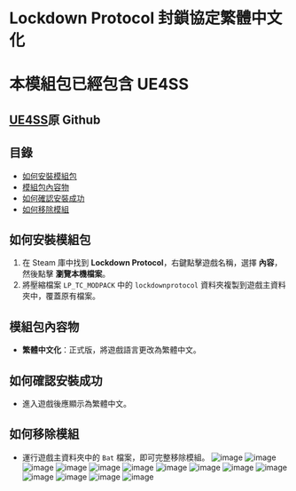 # Lockdown Protocol 封鎖協定繁體中文化

# 本模組包已經包含 UE4SS
## [UE4SS](https://github.com/UE4SS-RE/RE-UE4SS)原 Github

## 目錄
- [如何安裝模組包](#如何安裝模組包)
- [模組包內容物](#模組包內容物)
- [如何確認安裝成功](#如何確認安裝成功)
- [如何移除模組](#如何移除模組)

## 如何安裝模組包
1. 在 Steam 庫中找到 **Lockdown Protocol**，右鍵點擊遊戲名稱，選擇 **內容**，然後點擊 **瀏覽本機檔案**。
2. 將壓縮檔案 `LP_TC_MODPACK` 中的 `lockdownprotocol` 資料夾複製到遊戲主資料夾中，覆蓋原有檔案。

## 模組包內容物
- **繁體中文化**：正式版，將遊戲語言更改為繁體中文。

## 如何確認安裝成功
- 進入遊戲後應顯示為繁體中文。

## 如何移除模組
- 運行遊戲主資料夾中的 `Bat` 檔案，即可完整移除模組。
![image](https://github.com/user-attachments/assets/570ff6ff-e082-405e-8b36-84adc9c389ba)
![image](https://github.com/user-attachments/assets/2b00da46-0522-4171-8cfb-a05f53d4d17a)
![image](https://github.com/user-attachments/assets/5c92dce3-2533-400c-9cb9-2ee64d520d0e)
![image](https://github.com/user-attachments/assets/28eaea96-8b2b-41bc-84e3-1ce68e85573f)
![image](https://github.com/user-attachments/assets/fbe35c8d-885e-4f94-a0e6-fc526716d51b)
![image](https://github.com/user-attachments/assets/70705cc6-c3d3-4429-bde8-8943bc12933b)
![image](https://github.com/user-attachments/assets/677bc9b8-b1ab-4417-970c-5ed2f4f18137)
![image](https://github.com/user-attachments/assets/90d6cfea-3814-4128-a9e2-72394baaa4b0)
![image](https://github.com/user-attachments/assets/a282aa55-d33f-4c7b-a27a-14710965285b)
![image](https://github.com/user-attachments/assets/77048db1-0552-4d93-b041-86c242cba737)
![image](https://github.com/user-attachments/assets/35e9ebe8-1ada-4622-94e5-8a1fdc00a40b)
![image](https://github.com/user-attachments/assets/911478b9-6675-4ee0-b99f-a9fbf547025b)
![image](https://github.com/user-attachments/assets/4fb9dc99-83eb-4368-bd80-1f54046fa270)
![image](https://github.com/user-attachments/assets/71b72e89-ad93-471b-8725-08be02c9e2af)
